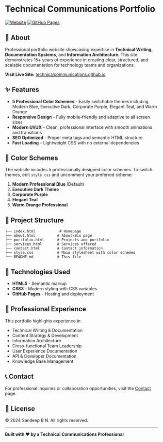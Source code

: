 # Technical Communications Portfolio

[![Website](https://img.shields.io/badge/Website-Live-success)](https://technicalcommunications.github.io/)
[![GitHub Pages](https://img.shields.io/badge/Hosted%20on-GitHub%20Pages-blue)](https://pages.github.com/)

## 🎯 About

Professional portfolio website showcasing expertise in **Technical Writing**, **Documentation Systems**, and **Information Architecture**. This site demonstrates 15+ years of experience in creating clear, structured, and scalable documentation for technology teams and organizations.

**Visit Live Site:** [technicalcommunications.github.io](https://technicalcommunications.github.io/)

## ✨ Features

- **5 Professional Color Schemes** - Easily switchable themes including Modern Blue, Executive Dark, Corporate Purple, Elegant Teal, and Warm Orange
- **Responsive Design** - Fully mobile-friendly and adaptive to all screen sizes
- **Modern UI/UX** - Clean, professional interface with smooth animations and transitions
- **SEO Optimized** - Proper meta tags and semantic HTML structure
- **Fast Loading** - Lightweight CSS with no external dependencies

## 🎨 Color Schemes

The website includes 5 professionally designed color schemes. To switch themes, edit `style.css` and uncomment your preferred scheme:

1. **Modern Professional Blue** (Default)
2. **Executive Dark Theme**
3. **Corporate Purple**
4. **Elegant Teal**
5. **Warm Orange Professional**

## 📂 Project Structure

```
├── index.html           # Homepage
├── about.html          # About/Bio page
├── portfolio.html      # Projects and portfolio
├── services.html       # Services offered
├── contact.html        # Contact information
├── style.css           # Main stylesheet with color schemes
└── README.md           # This file
```

## 🚀 Technologies Used

- **HTML5** - Semantic markup
- **CSS3** - Modern styling with CSS variables
- **GitHub Pages** - Hosting and deployment

## 💼 Professional Experience

This portfolio highlights experience in:

- Technical Writing & Documentation
- Content Strategy & Development
- Information Architecture
- Cross-functional Team Leadership
- User Experience Documentation
- API & Developer Documentation
- Knowledge Base Management

## 📞 Contact

For professional inquiries or collaboration opportunities, visit the [Contact](https://technicalcommunications.github.io/contact.html) page.

## 📄 License

© 2024 Sandeep B N. All rights reserved.

---

**Built with ❤️ by a Technical Communications Professional**
